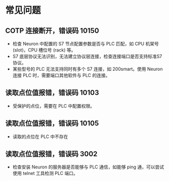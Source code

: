 # 常见问题

## COTP 连接断开，错误码 10150

* 检查 Neuron 中配置的 S7 节点配置参数是否与 PLC 匹配，如 CPU 机架号 (slot)，CPU 槽位号 (rack) 等。
* S7 底层协议无法识别，无法建立协议层连接，检查连接端口是否支持标准S7协议。
* 某些型号的 PLC 无法支持同时有多个 S7 连接，如 200smart。使用 Neuron 连接 PLC 时，需要端口其他软件与 PLC 的连接。

## 读取点位值报错，错误码 10103

* 受保护的点位，需要在 PLC 中配置权限。

## 读取点位值报错，错误码 10105

* 读取的点位在 PLC 中不存在

## 读取点位值报错，错误码 3002

* 检查安装 Neuron 的服务器是否能够与 PLC 通信，如能够 ping 通，可以尝试使用 telnet 工具检测 PLC 端口。
